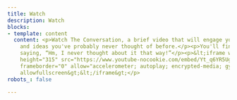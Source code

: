 ```yaml
---
title: Watch
description: Watch
blocks:
- template: content
  content: <p>Watch The Conversation, a brief video that will engage you in questions
    and ideas you've probably never thought of before.</p><p>You'll find yourself
    saying, “Hm, I never thought about it that way!”</p><p>&lt;iframe width="560"
    height="315" src="https://www.youtube-nocookie.com/embed/Yt_q6YR5Ugo?controls=0"
    frameborder="0" allow="accelerometer; autoplay; encrypted-media; gyroscope; picture-in-picture"
    allowfullscreen&gt;&lt;/iframe&gt;</p>
robots_: false

---
```

